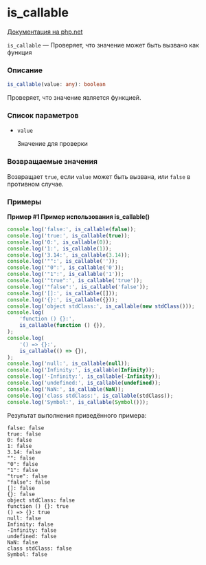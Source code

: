# is_callable

[Документация на php.net](https://www.php.net/manual/ru/function.is-callable.php)

`is_callable` — Проверяет, что значение может быть вызвано как функция

### Описание

```ts
is_callable(value: any): boolean
```

Проверяет, что значение является функцией.

### Список параметров

-   `value`

    Значение для проверки

### Возвращаемые значения

Возвращает `true`, если `value` может быть вызвана, или `false` в противном
случае.

### Примеры

**Пример #1 Пример использования is_callable()**

```js
console.log('false:', is_callable(false));
console.log('true:', is_callable(true));
console.log('0:', is_callable(0));
console.log('1:', is_callable(1));
console.log('3.14:', is_callable(3.14));
console.log('"":', is_callable(''));
console.log('"0":', is_callable('0'));
console.log('"1":', is_callable('1'));
console.log('"true":', is_callable('true'));
console.log('"false":', is_callable('false'));
console.log('[]:', is_callable([]));
console.log('{}:', is_callable({}));
console.log('object stdClass:', is_callable(new stdClass()));
console.log(
    'function () {}:',
    is_callable(function () {}),
);
console.log(
    '() => {}:',
    is_callable(() => {}),
);
console.log('null:', is_callable(null));
console.log('Infinity:', is_callable(Infinity));
console.log('-Infinity:', is_callable(-Infinity));
console.log('undefined:', is_callable(undefined));
console.log('NaN:', is_callable(NaN));
console.log('class stdClass:', is_callable(stdClass));
console.log('Symbol:', is_callable(Symbol()));
```

Результат выполнения приведённого примера:

    false: false
    true: false
    0: false
    1: false
    3.14: false
    "": false
    "0": false
    "1": false
    "true": false
    "false": false
    []: false
    {}: false
    object stdClass: false
    function () {}: true
    () => {}: true
    null: false
    Infinity: false
    -Infinity: false
    undefined: false
    NaN: false
    class stdClass: false
    Symbol: false

